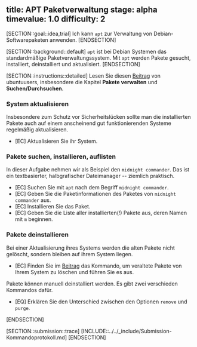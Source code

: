 title: APT Paketverwaltung
stage: alpha
timevalue: 1.0
difficulty: 2
---

[SECTION::goal::idea,trial]
Ich kann `apt` zur Verwaltung von Debian-Softwarepaketen anwenden.
[ENDSECTION]

[SECTION::background::default]
`apt` ist bei Debian Systemen das standardmäßige Paketverwaltungssystem. Mit `apt` werden Pakete 
gesucht, installiert, deinstalliert und aktualisiert.
[ENDSECTION]

[SECTION::instructions::detailed]
Lesen Sie diesen [Beitrag](https://wiki.ubuntuusers.de/apt/apt/) von ubuntuusers, 
insbesondere die Kapitel **Pakete verwalten** und **Suchen/Durchsuchen**.


### System aktualisieren

Insbesondere zum Schutz vor Sicherheitslücken sollte man die installierten Pakete
auch auf einem anscheinend gut funktionierenden Systeme regelmäßig aktualisieren.

- [EC] Aktualisieren Sie ihr System.


### Pakete suchen, installieren, auflisten

In dieser Aufgabe nehmen wir als Beispiel den `midnight commander`. 
Das ist ein textbasierter, halbgrafischer Dateimanager -- ziemlich praktisch.

- [EC] Suchen Sie mit `apt` nach dem Begriff `midnight commander`.
- [EC] Geben Sie die Paketinformationen des Paketes von `midnight commander` aus.
- [EC] Installieren Sie das Paket.
- [EC] Geben Sie die Liste aller installierten(!) Pakete aus, deren Namen mit `m` beginnen.


### Pakete deinstallieren

Bei einer Aktualisierung ihres Systems werden die alten Pakete nicht gelöscht, sondern bleiben auf ihrem System liegen.

- [EC] Finden Sie im [Beitrag](https://wiki.ubuntuusers.de/apt/apt/) das Kommando, um veraltete 
  Pakete von Ihrem System zu löschen und führen Sie es aus.

Pakete können manuell deinstalliert werden. Es gibt zwei verschieden Kommandos dafür.

- [EQ] Erklären Sie den Unterschied zwischen den Optionen `remove` und `purge`.

[ENDSECTION]

[SECTION::submission::trace]
[INCLUDE::../../_include/Submission-Kommandoprotokoll.md]
[ENDSECTION]
